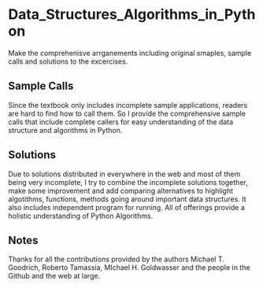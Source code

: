 # Data_Structures_Algorithms_in_Python

Make the comprehenisve arrganements including original smaples, sample calls and solutions to the excercises. 

## Sample Calls 

Since the textbook only includes incomplete sample applications, readers are hard to find how to call them. 
So I provide the comprehensive sample calls that include complete callers for easy understanding of the data 
structure and algorithms in Python. 

## Solutions

Due to solutions distributed in everywhere in the web and most of them being very incomplete, I try to combine 
the incomplete solutions together, make some improvement and add comparing alternatives to highlight algotithms,
functions, methods going around important data structures. It also includes independent program for running. 
All of offerings provide a holistic understanding of Python Algorithms. 


## Notes 

Thanks for all the contributions provided by the authors Michael T. Goodrich, Roberto Tamassia, MIchael H. 
Goldwasser and the people in the Github and the web at large. 
